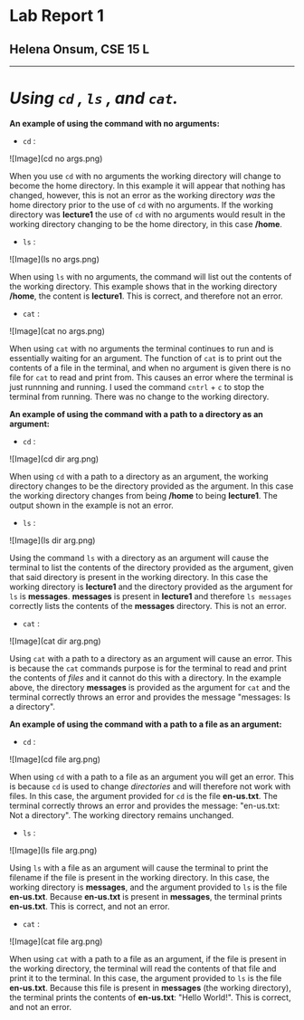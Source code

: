 # Lab Report 1
## Helena Onsum, CSE 15 L
-----------------------------------------------
# *Using `cd` , `ls` , and `cat`.* 

**An example of using the command with no arguments:**
* `cd` :

![Image](cd no args.png)

When you use `cd` with no arguments the working directory will change to become the home directory.
In this example it will appear that nothing has changed, however, this is not an error as the working directory *was* the home directory prior
to the use of `cd` with no arguments. If the working directory was **lecture1** the use of `cd` with no arguments would result in the working directory changing to be the home directory, in this case **/home**.
  
                
  
         
* `ls` :
  
![Image](ls no args.png)

When using `ls` with no arguments, the command will list out the contents of the
working directory. This example shows that in the working directory **/home**, the content is **lecture1**. This is correct, and therefore not an error.
* `cat` :
  
![Image](cat no args.png)

When using `cat` with no arguments the terminal continues to run and is essentially waiting for an argument. The function of `cat` is to print out the contents of a file in the terminal, and when no argument is given there is no file for `cat` to read and print from. This causes an error where the terminal is just runnning and running. I used the command `cntrl` + `c` to stop the terminal from running. There was no change to the working directory.

**An example of using the command with a path to a directory as an argument:**
* `cd` :

![Image](cd dir arg.png)

When using `cd` with a path to a directory as an argument, the working directory changes to be the directory provided as the argument. In this case the working directory changes from being **/home** to being **lecture1**. The output shown in the example is not an error.
* `ls` :
  
![Image](ls dir arg.png)

Using the command `ls` with a directory as an argument will cause the terminal to list the contents of the directory provided as the argument, given that said directory is present in the working directory. In this case the working directory is **lecture1** and the directory provided as the argument for `ls` is **messages**. **messages** is present in **lecture1** and therefore `ls messages` correctly lists the contents of the **messages** directory. This is not an error.
* `cat` :
  
![Image](cat dir arg.png)

Using `cat` with a path to a directory as an argument will cause an error. This is because the `cat` commands purpose is for the terminal to read and print the contents of *files* and it cannot do this with a directory. In the example above, the directory **messages** is provided as the argument for `cat` and the terminal correctly throws an error and provides the message "messages: Is a directory".

**An example of using the command with a path to a file as an argument:**
* `cd` :
  
![Image](cd file arg.png)

When using `cd` with a path to a file as an argument you will get an error. This is because `cd` is used to change *directories* and will therefore not work with files. In this case, the argument provided for `cd` is the file **en-us.txt**. The terminal correctly throws an error and provides the message: "en-us.txt: Not a directory". The working directory remains unchanged. 
* `ls` :

![Image](ls file arg.png)

Using `ls` with a file as an argument will cause the terminal to print the filename if the file is present in the working directory. In this case, the working directory is **messages**, and the argument provided to `ls` is the file **en-us.txt**. Because **en-us.txt** is present in **messages**, the terminal prints **en-us.txt**. This is correct, and not an error.
* `cat` :
  
![Image](cat file arg.png)

When using `cat` with a path to a file as an argument, if the file is present in the working directory, the terminal will read the contents of that file and print it to the terminal. In this case, the argument provided to `ls` is the file **en-us.txt**. Because this file is present in **messages** (the working directory), the terminal prints the contents of **en-us.txt**: "Hello World!". This is correct, and not an error. 
